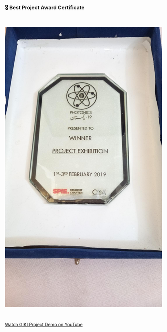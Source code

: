 ### 🎖️ Best Project Award Certificate
<br>

![GIKI Award](https://raw.githubusercontent.com/nooh007/GIKI-Best-Project-award-and-ARAL-certificate-/main/GIKI%20award.jpg)

<br>


[Watch GIKI Project Demo on YouTube](https://www.youtube.com/watch?v=81balnV9D80)
